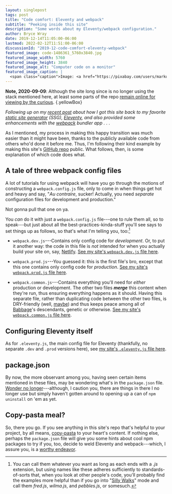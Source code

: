 ```yaml
---
layout: singlepost
tags: post
title: "Code comfort: Eleventy and webpack"
subtitle: "Peeking inside this site"
description: "Some words about my Eleventy/webpack configuration."
author: Bryce Wray
date: 2019-12-14T11:05:00-06:00
lastmod: 2022-02-12T11:51:00-06:00
discussionId: "2019-12-code-comfort-eleventy-webpack"
featured_image: code-1486361_5760x3840.jpg
featured_image_width: 5760
featured_image_height: 3840
featured_image_alt: "Computer code on a monitor"
featured_image_caption: |
  <span class="caption">Image: <a href="https://pixabay.com/users/markusspiske-670330/?utm_source=link-attribution&amp;utm_medium=referral&amp;utm_campaign=image&amp;utm_content=1486361">Markus Spiske</a>; <a href="https://pixabay.com/?utm_source=link-attribution&amp;utm_medium=referral&amp;utm_campaign=image&amp;utm_content=1486361">Pixabay</a></span>
---
```


**Note, 2020-09-09**: Although the site long since is no longer using the stack mentioned here, at least some parts of the repo [remain online for viewing by the curious](https://github.com/brycewray/eleventy_bundler).
{.yellowBox}

*Following up on my [recent post](/posts/2019/12/packing-up/) about how I got this site back to my favorite [static site generator](https://staticgen.com) (SSG), [Eleventy](https://11ty.dev), and also provided some enhancements with the [webpack](https://webpack.js.org) bundler&nbsp;app&nbsp;.&nbsp;.&nbsp;.*

As I mentioned, my process in making this happy transition was much easier than it might have been, thanks to the publicly available code from others who'd done it before me. Thus, I'm following their kind example by making this site's [GitHub repo](https://github.com/brycewray/eleventy_bundler) public. What follows, then, is some explanation of which code does what.

## A tale of three webpack config files

A lot of tutorials for using webpack will have you go through the motions of constructing a `webpack.config.js` file, only to come in when things get hot and heavy and say, "*Au contraire*, sucker! Actually, you need *separate* configuration files for development and production."

Not gonna pull that one on ya.

You *can* do it with just a `webpack.config.js` file---one to rule them all, so to speak---but just about all the best-practices-kinda-stuff you'll see says to set things up as follows, so that's what I'm telling you, too:[^configNames]

[^configNames]: You can call them whatever you want as long as each ends with a *.js* extension, but using names like these adheres sufficiently to standards-of-sorts that, when you look at other people's code, you'll probably find the examples more helpful than if you go into "[Silly Walks](https://en.wikipedia.org/wiki/The_Ministry_of_Silly_Walks)" mode and call them *fred.js*, *wilma.js*, and *pebbles.js*, or somesuch.

- `webpack.dev.js`---Contains only config code for *development*. Or, to put it another way: the code in this file is *not* intended for when you actually build your site on, say, [Netlify](https://www.netlify.com). [See my site's `webpack.dev.js` file here](https://github.com/brycewray/eleventy_bundler/blob/master/webpack.dev.js).

- `webpack.prod.js`---You guessed it: this is the first file's bro, except that this one contains only config code for *production*. [See my site's `webpack.prod.js` file here](https://github.com/brycewray/eleventy_bundler/blob/master/webpack.prod.js).

- `webpack.common.js`---Contains everything you'll need for *either* production or development. The other two files ***merge*** this content when they're run, thus ensuring everything happens as it should. Having this separate file, rather than duplicating code between the other two files, is DRY-friendly (well, [maybe](https://thevaluable.dev/dry-principle-cost-benefit-example)) and thus keeps peace among all of [Babbage](https://www.computerhistory.org/babbage/)'s descendants, genetic or otherwise. [See my site's `webpack.common.js` file here](https://github.com/brycewray/eleventy_bundler/blob/master/webpack.common.js).

## Configuring Eleventy itself

As for `.eleventy.js`, the main config file for Eleventy (thankfully, no separate `.dev` and `.prod` versions here), see [my site's `.eleventy.js` file here](https://github.com/brycewray/eleventy_bundler/blob/master/.eleventy.js).

## package.json

By now, the more observant among you, having seen certain items mentioned in these files, may be wondering what's in the `package.json` file. [Wonder no longer](https://github.com/brycewray/eleventy_bundler/blob/master/package.json)---although, I caution you, there are things in there I no longer use but simply haven't gotten around to opening up a can of `npm uninstall` on 'em as yet.

## Copy-pasta meal?

So, there you go. If you see anything in this site's repo that's helpful to your project, by all means, [copy-pasta](https://knowyourmeme.com/memes/copypasta) to your heart's content. If nothing else, perhaps the `package.json` file will give you some hints about cool npm packages to try if you, too, decide to weld Eleventy and webpack---which, I assure you, is a [worthy endeavor](/posts/2019/12/packing-up/).
